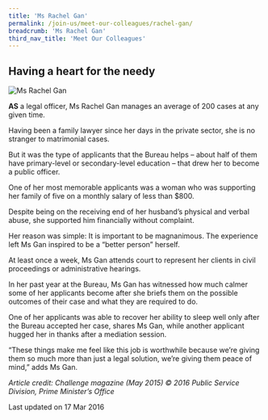 ```yaml
---
title: 'Ms Rachel Gan'
permalink: /join-us/meet-our-colleagues/rachel-gan/
breadcrumb: 'Ms Rachel Gan'
third_nav_title: 'Meet Our Colleagues'
---
```



<style>
  .image {width: 200px;}
  .image img {max-width: 100%;}
</style>

Having a heart for the needy
---

<div class="image"><img src="/images/1458223822886.png" title="Ms Rachel Gan" alt="Ms Rachel Gan"></div>

**AS** a legal officer, Ms Rachel Gan manages an average of 200 cases at any given time.

Having been a family lawyer since her days in the private sector, she is no stranger to matrimonial cases.

But it was the type of applicants that the Bureau helps – about half of them have primary-level or secondary-level education – that drew her to become a public officer.

One of her most memorable applicants was a woman who was supporting her family of five on a monthly salary of less than $800.

Despite being on the receiving end of her husband’s physical and verbal abuse, she supported him financially without complaint.

Her reason was simple: It is important to be magnanimous. The experience left Ms Gan inspired to be a “better person” herself.

At least once a week, Ms Gan attends court to represent her clients in civil proceedings or administrative hearings.

In her past year at the Bureau, Ms Gan has witnessed how much calmer some of her applicants become after she briefs them on the possible outcomes of their case and what they are required to do.

One of her applicants was able to recover her ability to sleep well only after the Bureau accepted her case, shares Ms Gan, while another applicant hugged her in thanks after a mediation session.

“These things make me feel like this job is worthwhile because we’re giving them so much more than just a legal solution, we’re giving them peace of mind,” adds Ms Gan.

*Article credit: Challenge magazine (May 2015) © 2016 Public Service Division, Prime Minister’s Office*


<p class="right-side-updated">Last updated on 17 Mar 2016</p> 
